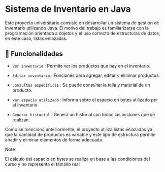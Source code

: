 # Sistema de Inventario en Java
Este proyecto universitario consiste en desarrollar un sistema de gestión de inventario utilizando Java. 
El motivo del trabajo es familiarizarse con la programación orientada a objetos y el uso correcto de
estructuras de datos, en este caso, listas enlazadas.

## 🔨 Funcionalidades
- `Ver inventario` : Permite ver los productos que hay en el inventario.

- `Editar inventario` : Funciones para agregar, editar y eliminar productos.

- `Consultas especificas` : Se puede consultar la talla y material de un producto.

- `Ver espacio utilizado` : Informa sobre el espacio en bytes utilizado por el inventario

- `Generar historial` : Genera un historial con todos las acciones que se realizan.

Como se mencionó anteriormente, el proyecto utiliza listas enlazadas ya que la cantidad de productos
es variable y este tipo de estructura permite añadir y eliminar elementos de forma adecuada.

> [!NOTE]
> El cálculo del espacio en bytes se realiza en base a las condiciones del curso y
> no representa el tamaño real

